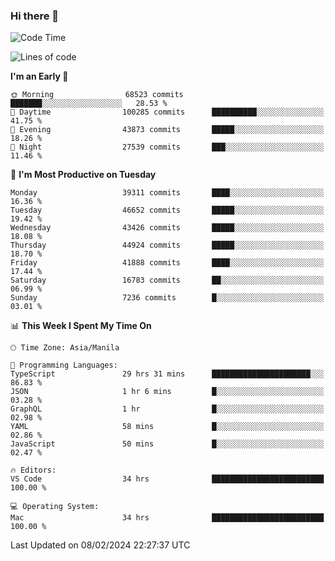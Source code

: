 ### Hi there 👋

<!--START_SECTION:waka-->
![Code Time](http://img.shields.io/badge/Code%20Time-4%2C855%20hrs%2045%20mins-blue)

![Lines of code](https://img.shields.io/badge/From%20Hello%20World%20I%27ve%20Written-108.7%20million%20lines%20of%20code-blue)

**I'm an Early 🐤** 

```text
🌞 Morning                68523 commits       ███████░░░░░░░░░░░░░░░░░░   28.53 % 
🌆 Daytime                100285 commits      ██████████░░░░░░░░░░░░░░░   41.75 % 
🌃 Evening                43873 commits       █████░░░░░░░░░░░░░░░░░░░░   18.26 % 
🌙 Night                  27539 commits       ███░░░░░░░░░░░░░░░░░░░░░░   11.46 % 
```
📅 **I'm Most Productive on Tuesday** 

```text
Monday                   39311 commits       ████░░░░░░░░░░░░░░░░░░░░░   16.36 % 
Tuesday                  46652 commits       █████░░░░░░░░░░░░░░░░░░░░   19.42 % 
Wednesday                43426 commits       █████░░░░░░░░░░░░░░░░░░░░   18.08 % 
Thursday                 44924 commits       █████░░░░░░░░░░░░░░░░░░░░   18.70 % 
Friday                   41888 commits       ████░░░░░░░░░░░░░░░░░░░░░   17.44 % 
Saturday                 16783 commits       ██░░░░░░░░░░░░░░░░░░░░░░░   06.99 % 
Sunday                   7236 commits        █░░░░░░░░░░░░░░░░░░░░░░░░   03.01 % 
```


📊 **This Week I Spent My Time On** 

```text
🕑︎ Time Zone: Asia/Manila

💬 Programming Languages: 
TypeScript               29 hrs 31 mins      ██████████████████████░░░   86.83 % 
JSON                     1 hr 6 mins         █░░░░░░░░░░░░░░░░░░░░░░░░   03.28 % 
GraphQL                  1 hr                █░░░░░░░░░░░░░░░░░░░░░░░░   02.98 % 
YAML                     58 mins             █░░░░░░░░░░░░░░░░░░░░░░░░   02.86 % 
JavaScript               50 mins             █░░░░░░░░░░░░░░░░░░░░░░░░   02.47 % 

🔥 Editors: 
VS Code                  34 hrs              █████████████████████████   100.00 % 

💻 Operating System: 
Mac                      34 hrs              █████████████████████████   100.00 % 
```


 Last Updated on 08/02/2024 22:27:37 UTC
<!--END_SECTION:waka-->


<!--
**rad182/rad182** is a ✨ _special_ ✨ repository because its `README.md` (this file) appears on your GitHub profile.

Here are some ideas to get you started:

- 🔭 I’m currently working on ...
- 🌱 I’m currently learning ...
- 👯 I’m looking to collaborate on ...
- 🤔 I’m looking for help with ...
- 💬 Ask me about ...
- 📫 How to reach me: ...
- 😄 Pronouns: ...
- ⚡ Fun fact: ...
-->
